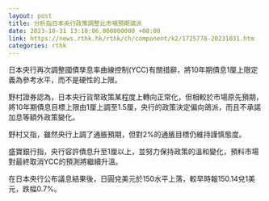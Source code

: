 ```yaml
---
layout: post
title: 分析指日本央行政策調整比市場預期鴿派
date: 2023-10-31 13:10:06.000000000 +08:00
link: https://news.rthk.hk/rthk/ch/component/k2/1725778-20231031.htm
categories: rthk
---
```


日本央行再次調整國債孳息率曲線控制(YCC)有關措辭，將10年期債息1厘上限定義為參考水平，而不是硬性的上限。

野村證券認為，日本央行貨幣政策某程度上轉向正常化，但相較於市場原先預期，將10年期債息目標上限由1厘上調至1.5厘，央行的政策決定偏向鴿派，而且不承諾加息等額外政策變化。

野村又指，雖然央行上調了通脹預期，但對2%的通脹目標仍維持謹慎態度。

盛寶銀行指，央行容許債息升至1厘以上，並努力保持政策的溫和變化，預料市場對最終取消YCC的預測將繼續升溫。

在日本央行公布議息結果後，日圓兌美元於150水平上落，較早時報150.14兌1美元，跌幅0.7%。
